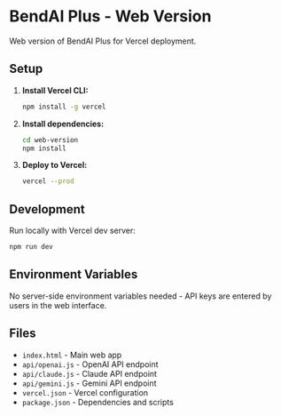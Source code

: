 # BendAI Plus - Web Version

Web version of BendAI Plus for Vercel deployment.

## Setup

1. **Install Vercel CLI:**
   ```bash
   npm install -g vercel
   ```

2. **Install dependencies:**
   ```bash
   cd web-version
   npm install
   ```

3. **Deploy to Vercel:**
   ```bash
   vercel --prod
   ```

## Development

Run locally with Vercel dev server:
```bash
npm run dev
```

## Environment Variables

No server-side environment variables needed - API keys are entered by users in the web interface.

## Files

- `index.html` - Main web app
- `api/openai.js` - OpenAI API endpoint
- `api/claude.js` - Claude API endpoint  
- `api/gemini.js` - Gemini API endpoint
- `vercel.json` - Vercel configuration
- `package.json` - Dependencies and scripts